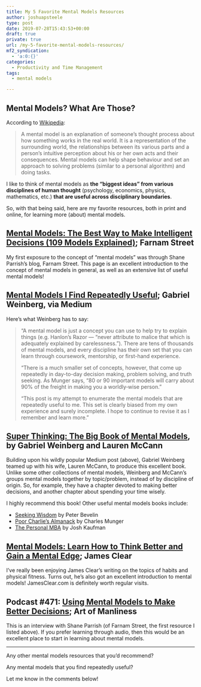 ```yaml
---
title: My 5 Favorite Mental Models Resources
author: joshuapsteele
type: post
date: 2019-07-28T15:43:53+00:00
draft: true
private: true
url: /my-5-favorite-mental-models-resources/
mf2_syndication:
  - 'a:0:{}'
categories:
  - Productivity and Time Management
tags:
  - mental models

---
```

## Mental Models? What Are Those?

According to [Wikipedia][1]:

> A mental model is an explanation of someone&#8217;s thought process about how something works in the real world. It is a representation of the surrounding world, the relationships between its various parts and a person&#8217;s intuitive perception about his or her own acts and their consequences. Mental models can help shape behaviour and set an approach to solving problems (similar to a personal algorithm) and doing tasks.

I like to think of mental models as **the “biggest ideas” from various disciplines of human thought** (psychology, economics, physics, mathematics, etc.) **that are useful across disciplinary boundaries**.

So, with that being said, here are my favorite resources, both in print and online, for learning more (about) mental models.

## [Mental Models: The Best Way to Make Intelligent Decisions (109 Models Explained)][2]; Farnam Street

My first exposure to the concept of “mental models” was through Shane Parrish’s blog, Farnam Street. This page is an excellent introduction to the concept of mental models in general, as well as an extensive list of useful mental models!

## [Mental Models I Find Repeatedly Useful][3]; Gabriel Weinberg, via Medium

Here’s what Weinberg has to say:

> &#8220;A mental model is just a concept you can use to help try to explain things (e.g. Hanlon’s Razor — “never attribute to malice that which is adequately explained by carelessness.”). There are tens of thousands of mental models, and every discipline has their own set that you can learn through coursework, mentorship, or first-hand experience.
> 
> &#8220;There is a much smaller set of concepts, however, that come up repeatedly in day-to-day decision making, problem solving, and truth seeking. As Munger says, “80 or 90 important models will carry about 90% of the freight in making you a worldly‑wise person.”
> 
> &#8220;This post is my attempt to enumerate the mental models that are repeatedly useful to me. This set is clearly biased from my own experience and surely incomplete. I hope to continue to revise it as I remember and learn more.&#8221;

## [Super Thinking: The Big Book of Mental Models][4], by Gabriel Weinberg and Lauren McCann

Building upon his wildly popular Medium post (above), Gabriel Weinberg teamed up with his wife, Lauren McCann, to produce this excellent book. Unlike some other collections of mental models, Weinberg and McCann’s groups mental models together by topic/problem, instead of by discipline of origin. So, for example, they have a chapter devoted to making better decisions, and another chapter about spending your time wisely.

I highly recommend this book! Other useful mental models books include:

  * [Seeking Wisdom][5] by Peter Bevelin
  * [Poor Charlie&#8217;s Almanack][6] by Charles Munger
  * [The Personal MBA][7] by Josh Kaufman

## [Mental Models: Learn How to Think Better and Gain a Mental Edge][8]; James Clear

I’ve really been enjoying James Clear’s writing on the topics of habits and physical fitness. Turns out, he’s also got an excellent introduction to mental models! JamesClear.com is definitely worth regular visits.

## Podcast #471: [Using Mental Models to Make Better Decisions][9]; Art of Manliness

This is an interview with Shane Parrish (of Farnam Street, the first resource I listed above). If you prefer learning through audio, then this would be an excellent place to start in learning about mental models.

* * *

Any other mental models resources that you’d recommend?

Any mental models that you find repeatedly useful?

Let me know in the comments below!

 [1]: https://en.wikipedia.org/wiki/Mental_model
 [2]: https://fs.blog/mental-models/
 [3]: https://medium.com/@yegg/mental-models-i-find-repeatedly-useful-936f1cc405d
 [4]: https://superthinking.com
 [5]: https://amzn.to/2LKXEFI
 [6]: https://amzn.to/2LKuhTT
 [7]: https://amzn.to/2YrEiY3
 [8]: https://jamesclear.com/mental-models
 [9]: https://www.artofmanliness.com/articles/mental-models-decision-making/